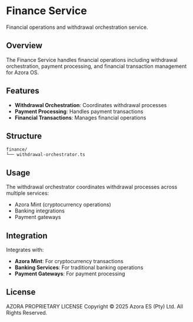 # Finance Service

Financial operations and withdrawal orchestration service.

## Overview

The Finance Service handles financial operations including withdrawal orchestration, payment processing, and financial transaction management for Azora OS.

## Features

- **Withdrawal Orchestration**: Coordinates withdrawal processes
- **Payment Processing**: Handles payment transactions
- **Financial Transactions**: Manages financial operations

## Structure

```
finance/
└── withdrawal-orchestrator.ts
```

## Usage

The withdrawal orchestrator coordinates withdrawal processes across multiple services:
- Azora Mint (cryptocurrency operations)
- Banking integrations
- Payment gateways

## Integration

Integrates with:
- **Azora Mint**: For cryptocurrency transactions
- **Banking Services**: For traditional banking operations
- **Payment Gateways**: For payment processing

## License

AZORA PROPRIETARY LICENSE
Copyright © 2025 Azora ES (Pty) Ltd. All Rights Reserved.

